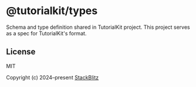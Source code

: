# @tutorialkit/types

Schema and type definition shared in TutorialKit project. This project serves as a spec for TutorialKit's format.

## License

MIT

Copyright (c) 2024–present [StackBlitz][stackblitz]

[stackblitz]: https://stackblitz.com/

